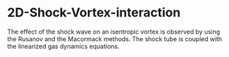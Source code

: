 # 2D-Shock-Vortex-interaction
The effect of the shock wave on an isentropic vortex is observed by using the Rusanov and the Macormack methods. The shock tube is coupled with the linearized gas dynamics equations.
